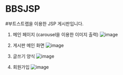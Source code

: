 # BBSJSP
#부트스트랩을 이용한 JSP 게시판입니다.
1. 메인 페이지  (carousel을 이용한 이미지 출력)
![image](https://user-images.githubusercontent.com/48196352/76629554-cb0c7800-6581-11ea-8a88-ee9c70776649.png)

2. 게시판 메인 화면
![image](https://user-images.githubusercontent.com/48196352/76629982-96e58700-6582-11ea-839c-1d5a23dc2764.png)


3. 글쓰기 양식
![image](https://user-images.githubusercontent.com/48196352/76629702-0c9d2300-6582-11ea-8028-2b766796749d.png)


4. 회원가입
![image](https://user-images.githubusercontent.com/48196352/76629749-2474a700-6582-11ea-8b5e-64d47401e6ed.png)
